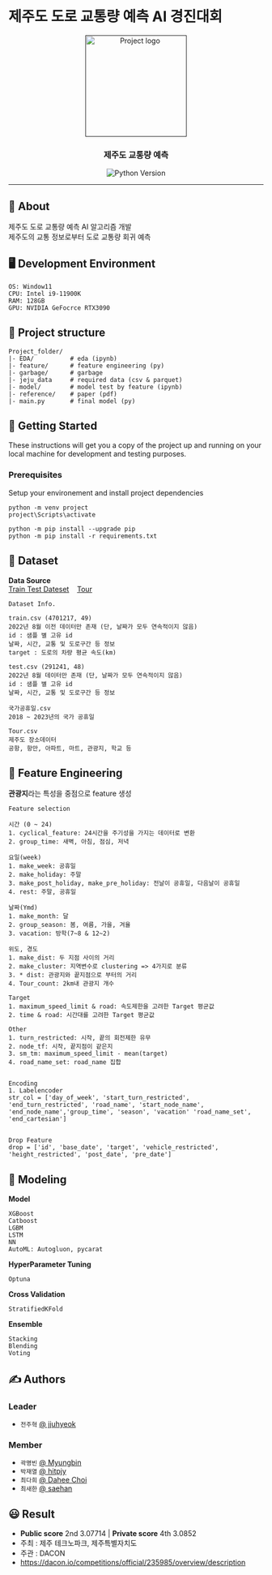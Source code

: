 # 제주도 도로 교통량 예측 AI 경진대회

<p align="center">
  <a href="" rel="noopener">
 <img width=200px height=200px src="https://i.imgur.com/6wj0hh6.jpg" alt="Project logo"></a>
</p>

<h3 align="center">제주도 교통량 예측 </h3>

<div align="center">
  
  ![Python Version](https://img.shields.io/badge/Python-3.8.10-blue)
</div>

---
## 🧐 About <a name = "about"></a>
제주도 도로 교통량 예측 AI 알고리즘 개발  
제주도의 교통 정보로부터 도로 교통량 회귀 예측


## 🖥️ Development Environment
```
OS: Window11
CPU: Intel i9-11900K
RAM: 128GB
GPU: NVIDIA GeFocrce RTX3090
```

## 🔖 Project structure

```
Project_folder/
|- EDA/          # eda (ipynb)
|- feature/      # feature engineering (py)
|- garbage/      # garbage 
|- jeju_data     # required data (csv & parquet)
|- model/        # model test by feature (ipynb)
|- reference/    # paper (pdf)
|- main.py       # final model (py)
```

## 🏁 Getting Started <a name = "getting_started"></a>
These instructions will get you a copy of the project up and running on your local machine for development and testing purposes.

### Prerequisites
Setup your environement and install project dependencies
```
python -m venv project
project\Scripts\activate

python -m pip install --upgrade pip
python -m pip install -r requirements.txt
```



## 📖 Dataset
**Data Source**  
[Train Test Dateset](https://dacon.io/competitions/official/235985/overview/description) &nbsp;&nbsp; [Tour](https://www.data.go.kr/data/15004770/fileData.do)  
```
Dataset Info.

train.csv (4701217, 49)
2022년 8월 이전 데이터만 존재 (단, 날짜가 모두 연속적이지 않음)
id : 샘플 별 고유 id
날짜, 시간, 교통 및 도로구간 등 정보
target : 도로의 차량 평균 속도(km)

test.csv (291241, 48)
2022년 8월 데이터만 존재 (단, 날짜가 모두 연속적이지 않음)
id : 샘플 별 고유 id
날짜, 시간, 교통 및 도로구간 등 정보

국가공휴일.csv
2018 ~ 2023년의 국가 공휴일

Tour.csv
제주도 장소데이터
공항, 항만, 아파트, 마트, 관광지, 학교 등
```



## 🔧 Feature Engineering
**관광지**라는 특성을 중점으로 feature 생성
```
Feature selection

시간 (0 ~ 24)
1. cyclical_feature: 24시간을 주기성을 가지는 데이터로 변환
2. group_time: 새벽, 아침, 점심, 저녁

요일(week)
1. make_week: 공휴일
2. make_holiday: 주말
3. make_post_holiday, make_pre_holiday: 전날이 공휴일, 다음날이 공휴일
4. rest: 주말, 공휴일 

날짜(Ymd)
1. make_month: 달
2. group_season: 봄, 여름, 가을, 겨율
3. vacation: 방학(7~8 & 12~2)

위도, 경도
1. make_dist: 두 지점 사이의 거리
2. make_cluster: 지역변수로 clustering => 4가지로 분류
3. * dist: 관광지와 끝지점으로 부터의 거리
4. Tour_count: 2km내 관광지 개수

Target
1. maximum_speed_limit & road: 속도제한을 고려한 Target 평균값
2. time & road: 시간대를 고려한 Target 평균값

Other
1. turn_restricted: 시작, 끝의 회전제한 유무
2. node_tf: 시작, 끝지점이 같은지 
3. sm_tm: maximum_speed_limit - mean(target)
4. road_name_set: road_name 집합


Encoding
1. Labelencoder
str_col = ['day_of_week', 'start_turn_restricted', 'end_turn_restricted', 'road_name', 'start_node_name',  'end_node_name','group_time', 'season', 'vacation' 'road_name_set', 'end_cartesian']


Drop Feature
drop = ['id', 'base_date', 'target', 'vehicle_restricted', 'height_restricted', 'post_date', 'pre_date']
```



## 🎈 Modeling

**Model**
```
XGBoost
Catboost
LGBM
LSTM
NN
AutoML: Autogluon, pycarat
```
**HyperParameter Tuning**
```
Optuna
```
**Cross Validation**
```
StratifiedKFold
```
**Ensemble**
```
Stacking
Blending
Voting
```

##  ✍️ Authors
### **Leader**
- ``전주혁`` [@ jjuhyeok](https://github.com/jjuhyeok)

### **Member**
- ``곽명빈`` [@ Myungbin](https://github.com/Myungbin?tab=repositories)
- ``박재열`` [@ hitpjy](https://github.com/hitpjy)
- ``최다희`` [@ Dahee Choi](https://github.com/daheeda)
- ``최새한`` [@ saehan](https://github.com/saehan-choi)

## 😃 Result
- **Public score** 2nd 3.07714 | **Private score** 4th 3.0852
- 주최 : 제주 테크노파크, 제주특별자치도
- 주관 : DACON
- https://dacon.io/competitions/official/235985/overview/description
